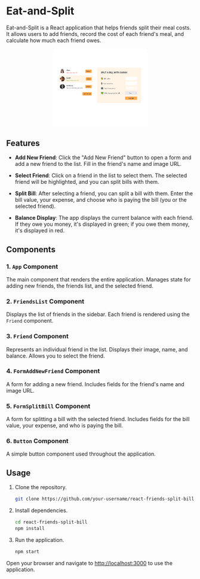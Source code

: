 

# Eat-and-Split

Eat-and-Split is a React application that helps friends split their meal costs. It allows users to add friends, record the cost of each friend's meal, and calculate how much each friend owes.
 <div align="center">
 <img src="https://github.com/PaolaVlsc/React-Learning-Jonas-Schmedtmann-s-Tutorial/blob/main/09_BillSplit/eat-and-split/image.png" width=50% />
</div>

## Features

- **Add New Friend**: Click the "Add New Friend" button to open a form and add a new friend to the list. Fill in the friend's name and image URL.

- **Select Friend**: Click on a friend in the list to select them. The selected friend will be highlighted, and you can split bills with them.

- **Split Bill**: After selecting a friend, you can split a bill with them. Enter the bill value, your expense, and choose who is paying the bill (you or the selected friend).

- **Balance Display**: The app displays the current balance with each friend. If they owe you money, it's displayed in green; if you owe them money, it's displayed in red.

## Components

### 1. `App` Component
The main component that renders the entire application. Manages state for adding new friends, the friends list, and the selected friend.

### 2. `FriendsList` Component
Displays the list of friends in the sidebar. Each friend is rendered using the `Friend` component.

### 3. `Friend` Component
Represents an individual friend in the list. Displays their image, name, and balance. Allows you to select the friend.

### 4. `FormAddNewFriend` Component
A form for adding a new friend. Includes fields for the friend's name and image URL.

### 5. `FormSplitBill` Component
A form for splitting a bill with the selected friend. Includes fields for the bill value, your expense, and who is paying the bill.

### 6. `Button` Component
A simple button component used throughout the application.

## Usage

1. Clone the repository.
   ```bash
   git clone https://github.com/your-username/react-friends-split-bill.git
   ```

2. Install dependencies.
   ```bash
   cd react-friends-split-bill
   npm install
   ```

3. Run the application.
   ```bash
   npm start
   ```

Open your browser and navigate to [http://localhost:3000](http://localhost:3000) to use the application.
 

